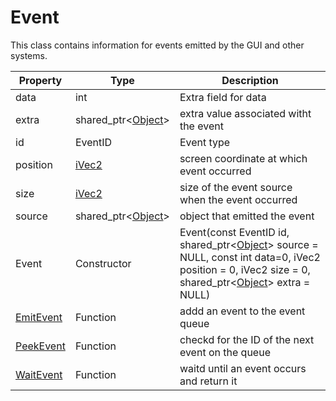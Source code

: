 # Event #

This class contains information for events emitted by the GUI and other systems.

| Property | Type | Description |
|-----|-----|-----|
| data | int | Extra field for data |
| extra | shared_ptr<[Object](Object.md)\> | extra value associated witht the event |
| id | EventID | Event type |
| position | [iVec2](iVec2.md) | screen coordinate at which event occurred |
| size | [iVec2](iVec2.md) | size of the event source when the event occurred |
| source | shared_ptr<[Object](Object.md)\> | object that emitted the event |
| Event | Constructor | Event(const EventID id, shared_ptr<[Object](Object.md)\> source = NULL, const int data=0, iVec2 position = 0, iVec2 size = 0, shared_ptr<[Object](Object.md)\> extra = NULL) |
| [EmitEvent](EmitEvent.md) | Function | addd an event to the event queue |
| [PeekEvent](PeekEvent.md) | Function | checkd for the ID of the next event on the queue |
| [WaitEvent](WaitEvent.md) | Function | waitd until an event occurs and return it |
